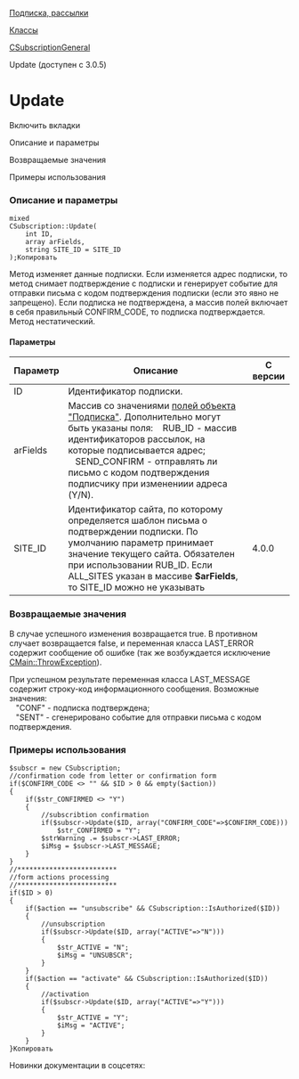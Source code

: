 [Подписка, рассылки](/api_help/subscribe/index.php)

[Классы](/api_help/subscribe/classes/index.php)

[CSubscriptionGeneral](/api_help/subscribe/classes/csubscriptiongeneral/index.php)

Update (доступен с 3.0.5)

Update
======

Включить вкладки

Описание и параметры

Возвращаемые значения

Примеры использования

### Описание и параметры

```
mixed
CSubscription::Update(
	int ID,
	array arFields,
	string SITE_ID = SITE_ID
);Копировать
```

Метод изменяет данные подписки. Если изменяется адрес подписки, то метод снимает подтверждение с подписки и
генерирует событие для отправки письма с кодом подтверждения подписки (если это явно не запрещено).
Если подписка не подтверждена, а массив полей включает в себя правильный CONFIRM\_CODE, то подписка
подтверждается. Метод нестатический.

#### Параметры

| Параметр | Описание | C версии |
| --- | --- | --- |
| ID | Идентификатор подписки. |  |
| arFields | Массив со значениями [полей объекта "Подписка"](/api_help/subscribe/classes/csubscriptiongeneral/csubscriptiongeneralfields.php). Дополнительно могут быть указаны поля:     RUB\_ID - массив идентификаторов рассылок, на которые подписывается адрес;     SEND\_CONFIRM - отправлять ли письмо с кодом подтверждения подписчику при изменениии адреса (Y/N). |  |
| SITE\_ID | Идентификатор сайта, по которому определяется шаблон письма о подтверждении подписки. По умолчанию параметр принимает значение текущего сайта. Обязателен при использовании RUB\_ID. Если ALL\_SITES указан в массиве **$arFields**, то SITE\_ID можно не указывать | 4.0.0 |

### Возвращаемые значения

В случае успешного изменения возвращается true. В противном случает возвращается false,
и переменная класса LAST\_ERROR содержит сообщение об ошибке (так же возбуждается исключение [CMain::ThrowException](/api_help/main/reference/cmain/throwexception.php)).
  
  
При успешном результате переменная класса LAST\_MESSAGE содержит строку-код информационного сообщения.
Возможные значения:  
   "CONF" - подписка подтверждена;  
   "SENT" - сгенерировано событие для отправки письма с кодом подтверждения.

### Примеры использования

```
$subscr = new CSubscription;
//confirmation code from letter or confirmation form
if($CONFIRM_CODE <> "" && $ID > 0 && empty($action))
{
	if($str_CONFIRMED <> "Y")
	{
		//subscribtion confirmation
		if($subscr->Update($ID, array("CONFIRM_CODE"=>$CONFIRM_CODE)))
			$str_CONFIRMED = "Y";
		$strWarning .= $subscr->LAST_ERROR;
		$iMsg = $subscr->LAST_MESSAGE;
	}
}
//*************************
//form actions processing
//*************************
if($ID > 0)
{
	if($action == "unsubscribe" && CSubscription::IsAuthorized($ID))
	{
		//unsubscription
		if($subscr->Update($ID, array("ACTIVE"=>"N")))
		{
			$str_ACTIVE = "N";
			$iMsg = "UNSUBSCR";
		}
	}
	if($action == "activate" && CSubscription::IsAuthorized($ID))
	{
		//activation
		if($subscr->Update($ID, array("ACTIVE"=>"Y")))
		{
			$str_ACTIVE = "Y";
			$iMsg = "ACTIVE";
		}
	}
}Копировать
```

Новинки документации в соцсетях: